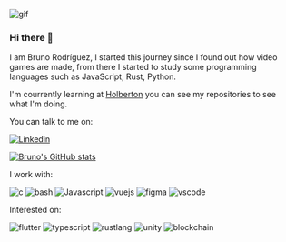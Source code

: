 ![gif](https://media0.giphy.com/media/ZVik7pBtu9dNS/giphy.gif?cid=ecf05e47f4c49baxbuouc87ht1bzj02z9fgpa8569b2wkrse&rid=giphy.gif&ct=g)
### Hi there 👋

I am Bruno Rodríguez, I started this journey since I found out how video games are made, from there I started to study some programming languages such as JavaScript, Rust, Python.

I'm courrently learning at [Holberton](https://www.holbertonschool.com/) you can see my repositories to see what I'm doing.

You can talk to me on:

[![Linkedin](https://img.icons8.com/fluency/50/000000/linkedin.png)](https://www.linkedin.com/in/brunonra/)


[![Bruno's GitHub stats](https://github-readme-stats.vercel.app/api?username=brunonra-dev&show_icons=true&icon_color=f9f9f9&bg_color=30,4568DC,B06AB3&title_color=fff&text_color=fff&count_private=true)](https://github.com/brunonra-dev)

I work with:

![c](https://img.icons8.com/color/50/000000/c-programming.png "c")
![bash](https://img.icons8.com/plasticine/50/000000/bash.png "bash")
![Javascript](https://img.icons8.com/color/50/000000/javascript--v1.png "Javascript")
![vuejs](https://img.icons8.com/color/50/000000/vue-js.png "vuejs")
![figma](https://img.icons8.com/fluency/50/000000/figma.png "figma")
![vscode](https://img.icons8.com/color/50/000000/visual-studio-code-2019.png "vscode")


Interested on:

![flutter](https://img.icons8.com/fluency/50/000000/flutter.png "flutter")
![typescript](https://img.icons8.com/color/50/000000/typescript.png "typescript")
![rustlang](https://cdn.icon-icons.com/icons2/2699/PNG/512/rust_lang_logo_icon_169776.png "rust")
![unity](https://img.icons8.com/fluency/50/000000/unity.png "unity3d")
![blockchain](https://img.icons8.com/external-wanicon-flat-wanicon/50/000000/external-blockchain-nft-wanicon-flat-wanicon.png "blockchain")
